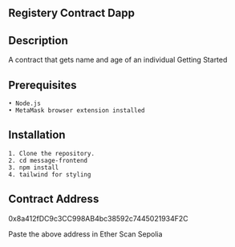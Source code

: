 ## Registery Contract Dapp

## Description

A contract that gets name and age of an individual
Getting Started

## Prerequisites

    • Node.js
    • MetaMask browser extension installed

## Installation

    1. Clone the repository.
    2. cd message-frontend
    3. npm install
    4. tailwind for styling

## Contract Address

0x8a412fDC9c3CC998AB4bc38592c7445021934F2C

Paste the above address in Ether Scan Sepolia
